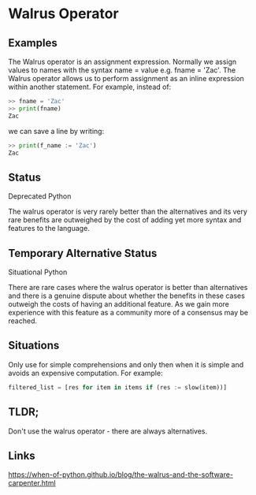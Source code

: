 Walrus Operator
===============

Examples
--------

The Walrus operator is an assignment expression. Normally we assign
values to names with the syntax name = value e.g. fname = 'Zac'. The
Walrus operator allows us to perform assignment as an inline expression
within another statement. For example, instead of:

```python
>> fname = 'Zac'
>> print(fname)
Zac
```

we can save a line by writing:

```python
>> print(f_name := 'Zac')
Zac
```

Status
------

Deprecated Python

The walrus operator is very rarely better than the alternatives and its
very rare benefits are outweighed by the cost of adding yet more syntax
and features to the language.

Temporary Alternative Status
----------------------------

Situational Python

There are rare cases where the walrus operator is better than
alternatives and there is a genuine dispute about whether the benefits
in these cases outweigh the costs of having an additional feature. As we
gain more experience with this feature as a community more of a
consensus may be reached.

Situations
----------

Only use for simple comprehensions and only then when it is simple and
avoids an expensive computation. For example:

```python
filtered_list = [res for item in items if (res := slow(item))]
```

TLDR;
-----

Don't use the walrus operator - there are always alternatives.

Links
-----

https://when-of-python.github.io/blog/the-walrus-and-the-software-carpenter.html
